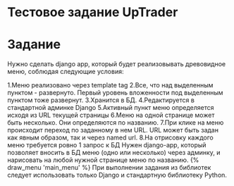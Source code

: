 # Тестовое задание UpTrader
# Задание

Нужно сделать django app, который будет реализовывать древовидное меню, соблюдая следующие условия:

1.Меню реализовано через template tag
2.Все, что над выделенным пунктом - развернуто. Первый уровень вложенности под выделенным пунктом тоже развернут.
3.Хранится в БД.
4.Редактируется в стандартной админке Django
5.Активный пункт меню определяется исходя из URL текущей страницы
6.Меню на одной странице может быть несколько. Они определяются по названию.
7.При клике на меню происходит переход по заданному в нем URL. URL может быть задан как явным образом, так и через named url.
8.На отрисовку каждого меню требуется ровно 1 запрос к БД Нужен django-app, который позволяет вносить в БД меню (одно или несколько) через админку, и нарисовать на любой   нужной странице меню по названию. {% draw_menu 'main_menu' %}
При выполнении задания из библиотек следует использовать только Django и стандартную библиотеку Python.

